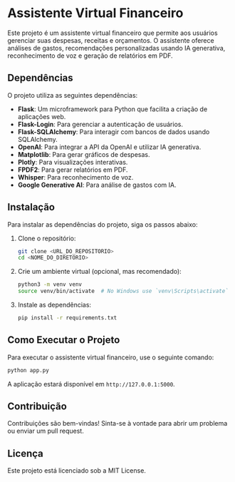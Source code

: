 # Assistente Virtual Financeiro

Este projeto é um assistente virtual financeiro que permite aos usuários gerenciar suas despesas, receitas e orçamentos. O assistente oferece análises de gastos, recomendações personalizadas usando IA generativa, reconhecimento de voz e geração de relatórios em PDF.

## Dependências

O projeto utiliza as seguintes dependências:

- **Flask**: Um microframework para Python que facilita a criação de aplicações web.
- **Flask-Login**: Para gerenciar a autenticação de usuários.
- **Flask-SQLAlchemy**: Para interagir com bancos de dados usando SQLAlchemy.
- **OpenAI**: Para integrar a API da OpenAI e utilizar IA generativa.
- **Matplotlib**: Para gerar gráficos de despesas.
- **Plotly**: Para visualizações interativas.
- **FPDF2**: Para gerar relatórios em PDF.
- **Whisper**: Para reconhecimento de voz.
- **Google Generative AI**: Para análise de gastos com IA.

## Instalação

Para instalar as dependências do projeto, siga os passos abaixo:

1. Clone o repositório:
   ```bash
   git clone <URL_DO_REPOSITORIO>
   cd <NOME_DO_DIRETORIO>
   ```

2. Crie um ambiente virtual (opcional, mas recomendado):
   ```bash
   python3 -m venv venv
   source venv/bin/activate  # No Windows use `venv\Scripts\activate`
   ```

3. Instale as dependências:
   ```bash
   pip install -r requirements.txt
   ```

## Como Executar o Projeto

Para executar o assistente virtual financeiro, use o seguinte comando:

```bash
python app.py
```

A aplicação estará disponível em `http://127.0.0.1:5000`.

## Contribuição

Contribuições são bem-vindas! Sinta-se à vontade para abrir um problema ou enviar um pull request.

## Licença

Este projeto está licenciado sob a MIT License.
